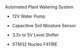 Automated Plant Watering System

- 12V Water Pump

- Capacitive Soil Moisture Sensor

- 3.3v to 5V Level Shifter

- STM32 Nucleo F411RE
